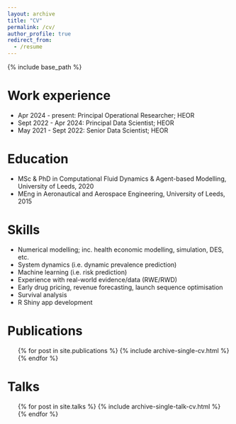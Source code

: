 ```yaml
---
layout: archive
title: "CV"
permalink: /cv/
author_profile: true
redirect_from:
  - /resume
---
```


{% include base_path %}

Work experience
======
* Apr 2024 - present: Principal Operational Researcher; HEOR
* Sept 2022 - Apr 2024: Principal Data Scientist; HEOR
* May 2021 - Sept 2022: Senior Data Scientist; HEOR
  
Education
======
* MSc & PhD in Computational Fluid Dynamics & Agent-based Modelling, University of Leeds, 2020
* MEng in Aeronautical and Aerospace Engineering, University of Leeds, 2015

Skills
======
* Numerical modelling; inc. health economic modelling, simulation, DES, etc. 
* System dynamics (i.e. dynamic prevalence prediction)
* Machine learning (i.e. risk prediction)
* Experience with real-world evidence/data (RWE/RWD)
* Early drug pricing, revenue forecasting, launch sequence optimisation
* Survival analysis
* R Shiny app development

Publications
======
  <ul>{% for post in site.publications %}
    {% include archive-single-cv.html %}
  {% endfor %}</ul>
  
Talks
======
  <ul>{% for post in site.talks %}
    {% include archive-single-talk-cv.html %}
  {% endfor %}</ul>
 
